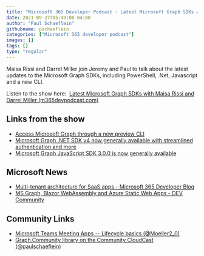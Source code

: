 ```yaml
---
title: "Microsoft 365 Developer Podcast - Latest Microsoft Graph SDKs with Maisa Rissi and Darrel Miller"
date: 2021-09-27T05:49:00-04:00
author: "Paul Schaeflein"
githubname: pschaeflein
categories: ["Microsoft 365 developer podcast"]
images: []
tags: []
type: "regular"
---
```


Maisa Rissi and Darrel Miller join Jeremy and Paul to talk about the
latest updates to the Microsoft Graph SDKs, including PowerShell, .Net,
Javascript and a new CLI.

Listen to the show here:  [Latest Microsoft Graph SDKs with Maisa Rissi
and Darrel Miller
(m365devpodcast.com)](https://www.m365devpodcast.com/e/latest-microsoft-graph-sdks-with-maisa-rissi-and-darrel-miller/)

## Links from the show

-   [Access Microsoft Graph through a new preview
    CLI](https://developer.microsoft.com/graph/blogs/access-microsoft-graph-through-a-new-preview-cli/?WT.mc_id=M365-MVP-4025164)
-   [Microsoft Graph .NET SDK v4 now generally available with
    streamlined authentication and
    more](https://developer.microsoft.com/microsoft-365/blogs/microsoft-graph-net-sdk-v4-now-generally-available-with-streamlined-authentication-and-more/?WT.mc_id=M365-MVP-4025164)
-   [Microsoft Graph JavaScript SDK 3.0.0 is now generally
    available](https://developer.microsoft.com/graph/blogs/microsoft-graph-javascript-sdk-3-0-0-is-now-generally-available/?WT.mc_id=M365-MVP-4025164)

## Microsoft News 

-   [Multi-tenant architecture for SaaS apps - Microsoft 365 Developer
    Blog](https://developer.microsoft.com/graph/blogs/multi-tenant-architechture-for-saas-apps/?WT.mc_id=M365-MVP-4025164)
-   [MS Graph, Blazor WebAssembly and Azure Static Web Apps - DEV
    Community](https://dev.to/azure/ms-graph-blazor-webassembly-and-azure-static-web-apps-3p1d)

## Community Links 

-   [Microsoft Teams Meeting Apps -- Lifecycle basics
    (@Moeller2_0)](https://mmsharepoint.wordpress.com/2021/09/21/microsoft-teams-meeting-apps-lifecycle-basics/)
-   [Graph.Community library on the Community CloudCast
    (@paulschaeflein)](https://www.schaeflein.net/graph-community-library-on-the-community-cloudcast/)
